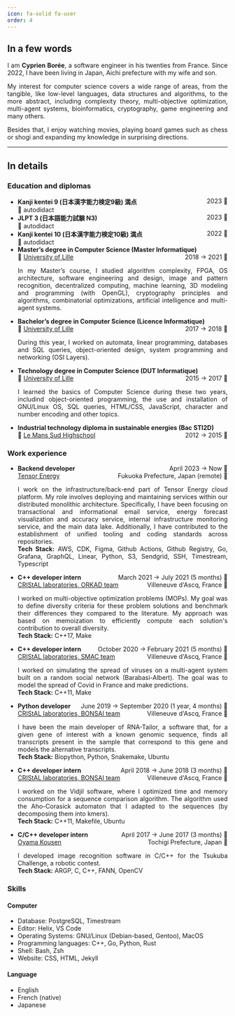 ```yaml
---
icon: fa-solid fa-user
order: 4
---
```

## In a few words

<p align="justify">I am <strong>Cyprien Borée</strong>, a software engineer in
his twenties  from France. Since 2022, I have been living in Japan, Aichi 
prefecture with my wife and son. </p>


<p align="justify">My interest for computer science covers a wide range of 
areas, from the tangible, like low-level languages, data structures and 
algorithms, to the more abstract, including complexity theory, multi-objective
optimization, multi-agent systems, bioinformatics, cryptography, game 
engineering and many others.</p>

<p align=justify>Besides that, I enjoy watching movies, playing board games
such as chess or shogi and expanding my knowledge in surprising directions.
</p>

---

## In details

### Education and diplomas

<ul>
  <li>
    <b>Kanji kentei 9 (日本漢字能力検定9級) 満点</b><span style="float: right;">2023 &#128197;</span><br/>
    &#128104; autodidact
  </li>
  <li>
    <b>JLPT 3 (日本語能力試験 N3)</b><span style="float: right;">2023 &#128197;</span><br/>
    &#128104; autodidact
  </li>
  <li>
    <b>Kanji kentei 10 (日本漢字能力検定10級) 満点</b><span style="float: right">2022 &#128197;</span><br/>
     	&#128104; autodidact
  </li>
  <li>
    <b>Master’s degree in Computer Science (Master Informatique)</b><span style="float: right;">2018 → 2021 &#128197;</span><br/> 
    &#127979; <a href="https://en.wikipedia.org/wiki/University_of_Lille">University of Lille</a>
    <p align="justify">In my Master’s course, I studied algorithm complexity,
    FPGA, OS architecture, software engineering and design, image and pattern
    recognition, decentralized computing, machine learning, 3D modeling and
    programming (with OpenGL), cryptography principles and algorithms,
    combinatorial optimizations, artificial intelligence and multi-agent
    systems.</p>
  </li>
  <li>
    <b>Bachelor’s degree in Computer Science (Licence Informatique)</b><span style="float: right;">2017 → 2018 &#128197;</span><br/>
    &#127979; <a href="https://en.wikipedia.org/wiki/University_of_Lille">University of Lille</a>
    <p align="justify">During this year, I worked on automata, linear
    programming, databases and SQL queries, object-oriented design, system
    programming and networking (OSI Layers).</p>
  </li>
  <li>
    <b>Technology degree in Computer Science (DUT Informatique)</b><span style="float: right;">2015 → 2017 &#128197;</span><br/>
    &#127979; <a href="https://en.wikipedia.org/wiki/University_of_Lille">University of Lille</a>
    <p align="justify">I learned the basics of Computer Science during these
    two years, includind object-oriented programming, the use and installation
    of GNU/Linux OS, SQL queries, HTML/CSS, JavaScript, character and number
    encoding and other topics.</p>
  </li>
  <li>
    <b>Industrial technology diploma in sustainable energies (Bac STI2D)</b><span style="float: right;">2012 → 2015 &#128197;</span><br/>
    &#127979; <a href="https://lemans-sud.paysdelaloire.e-lyco.fr/">Le Mans Sud Highschool</a>
  </li>
</ul>

### Work experience

<ul>
  <li>
  <b>Backend developer</b><span style="float: right;">April 2023 → Now &#128197;</span><br/>
  <a href="https://www.tensorenergy.jp/">Tensor Energy</a><span style="float: right;">Fukuoka Prefecture, Japan (remote) &#128205;</span><br/>
  <p align="justify">I work on the infrastructure/back-end part of Tensor
  Energy cloud platform. My role involves deploying and maintaining services
  within our distributed monolithic architecture. Specifically, I have been
  focusing on transactional and informational email service, energy forecast
  visualization and accuracy service, internal infrastructure monitoring 
  service, and the main data lake. Additionally, I have contributed to the 
  establishment of unified tooling and coding standards across repositories.
  <br/>
  <b>Tech Stack:</b> AWS, CDK, Figma, Github Actions, Github Registry, Go, 
  Grafana, GraphQL, Linear, Python, S3, Sendgrid, SSH, Timestream, Typescript
  </p>
  </li>
  <li>
  <b>C++ developer intern</b><span style="float: right;">March 2021 → July 2021 (5 months) &#128197;</span><br/>
  <a href="https://orkad.univ-lille.fr/">CRIStAL laboratories, ORKAD team</a><span style="float: right;">Villeneuve d'Ascq, France &#128205;</span><br/>
  <p align="justify">I worked on multi-objective optimization problems (MOPs).
  My goal was to define diversity criteria for these problem solutions and
  benchmark their differences they compared to the literature. My approach was
  based on memoization to efficiently compute each solution's contribution to
  overall diversity.<br/>
  <b>Tech Stack:</b> C++17, Make
  </p>
  </li>
  <li>
  <b>C++ developer intern</b><span style="float: right;">October 2020 → February 2021 (5 months) &#128197;</span><br/>
  <a href="https://www.cristal.univ-lille.fr/SMAC/">CRIStAL laboratories, SMAC team</a><span style="float: right;">Villeneuve d'Ascq, France &#128205;</span><br/>
  <p align="justify">I worked on simulating the spread of viruses on a 
  multi-agent system built on a random social network (Barabasi-Albert). The
  goal was to model the spread of Covid in France and make predictions.<br/>
  <b>Tech Stack:</b> C++11, Make
  </p>
  </li>
  <li>
  <b>Python developer</b><span style="float: right;">June 2019 → September 2020 (1 year, 4 months) &#128197;</span><br/>
  <a href="https://www.cristal.univ-lille.fr/bonsai/">CRIStAL laboratories, BONSAI team</a><span style="float: right;">Villeneuve d'Ascq, France &#128205;</span><br/>
  <p align="justify">I have been the main developer of RNA-Tailor, a software
  that, for a given gene of interest with a known genomic sequence, finds all 
  transcripts present in the sample that correspond to this gene and models the
  alternative transcripts.<br/>
  <b>Tech Stack:</b> Biopython, Python, Snakemake, Ubuntu
  </p>
  </li>
  <li>
    <b>C++ developer intern</b><span style="float: right;">April 2018 → June 2018 (3 months) &#128197;</span><br/>
    <a href="https://www.cristal.univ-lille.fr/bonsai/">CRIStAL laboratories, BONSAI team</a><span style="float: right;">Villeneuve d'Ascq, France &#128205;</span><br/>
    <p align="justify">I worked on the Vidjil software, where I optimized time
    and memory consumption for a sequence comparison algorithm. The algorithm
    used the Aho-Corasick automaton that I adapted to the sequences (by
    decomposing them into kmers).<br/>
    <b>Tech Stack:</b> C++11, Makefile, Ubuntu
    </p>
  </li>
  <li>
    <b>C/C++ developer intern</b><span style="float: right;">April 2017 → June 2017 (3 months) &#128197;</span><br/>
    <a href="https://www.oyama-ct.ac.jp/">Oyama Kousen</a><span style="float: right;">Tochigi Prefecture, Japan &#128205;</span><br/>
    <p align="justify">I developed image recognition software in C/C++ for the
    Tsukuba Challenge, a robotic contest.<br/>
    <b>Tech Stack:</b> ARGP, C, C++, FANN, OpenCV
    </p>
  </li>
</ul>

### Skills

#### Computer

- Database: PostgreSQL, Timestream
- Editor: Helix, VS Code
- Operating Systems: GNU/Linux (Debian-based, Gentoo), MacOS
- Programming languages: C++, Go, Python, Rust
- Shell: Bash, Zsh
- Website: CSS, HTML, Jekyll

#### Language

- English
- French (native)
- Japanese
